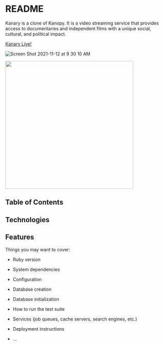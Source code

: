 # README

Kanary is a clone of Kanopy. It is a video streaming service that provides access to documentaries and independent films with a unique social, cultural, and political impact.

[Kanary Live!](https://kanary-rf.herokuapp.com/#/)

![Screen Shot 2021-11-12 at 9 30 10 AM](https://user-images.githubusercontent.com/88195745/141483141-472d1113-2ec9-418a-9f3d-bae4acef1319.png)

<img src="https://user-images.githubusercontent.com/88195745/141476463-bf9d27fa-c600-40af-8595-d69b61f5246b.gif" width="400" height="400">

## Table of Contents

## Technologies

## Features







Things you may want to cover:

* Ruby version

* System dependencies

* Configuration

* Database creation

* Database initialization

* How to run the test suite

* Services (job queues, cache servers, search engines, etc.)

* Deployment instructions

* ...
